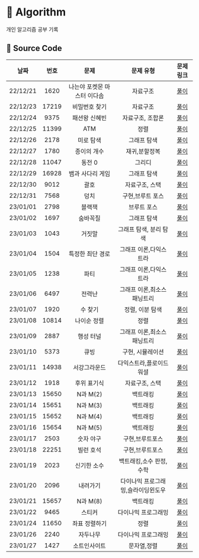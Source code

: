 # 📗 Algorithm
개인 알고리즘 공부 기록

## 📑 Source Code

|  **날짜**  | **번호** |     **문제**      | **문제 유형** |             **문제 링크**             |
|:--------:|:------:|:---------------:|:---------:|:---------------------------------:|
| 22/12/21 |  1620  | 나는야 포켓몬 마스터 이다솜 |   자료구조    | <a href="/a1221/README.md">풀이</a> |
| 22/12/23 |  17219  | 비밀번호 찾기 |   자료구조    | <a href="/a1223/README.md">풀이</a> |
| 22/12/24 |  9375  | 패션왕 신혜빈 |   자료구조, 조합론    | <a href="/a1224/README.md">풀이</a> |
| 22/12/25 |  11399  | ATM |   정렬    | <a href="/a1225/README.md">풀이</a> |
| 22/12/26 |  2178  | 미로 탐색 |   그래프 탐색    | <a href="/a1226/README.md">풀이</a> |
| 22/12/27 |  1780  | 종이의 개수 |   재귀,분할정복    | <a href="/a1227/README.md">풀이</a> |
| 22/12/28 |  11047  | 동전 0 |   그리디    | <a href="/a1228/README.md">풀이</a> |
| 22/12/29 |  16928  | 뱀과 사다리 게임 |   그래프 탐색   | <a href="/a1229/README.md">풀이</a> |
| 22/12/30 |  9012  | 괄호 |   자료구조, 스택   | <a href="/a1230/README.md">풀이</a> |
| 22/12/31 |  7568  | 덩치 |   구현,브루트 포스   | <a href="/a1231/README.md">풀이</a> |
| 23/01/01 |  2798  | 블랙잭 |   브루트 포스   | <a href="/a230101/README.md">풀이</a> |
| 23/01/02 |  1697  | 숨바꼭질 |   그래프 탐색   | <a href="/a230102/README.md">풀이</a> |
| 23/01/03 |  1043  | 거짓말 |   그래프 탐색, 분리 탐색   | <a href="/a230103/README.md">풀이</a> |
| 23/01/04 |  1504  | 특정한 최단 경로 |   그래프 이론,다익스트라   | <a href="/a230104/README.md">풀이</a> |
| 23/01/05 |  1238  | 파티 |   그래프 이론,다익스트라   | <a href="/a230105/README.md">풀이</a> |
| 23/01/06 |  6497  | 전력난 |   그래프 이론,최소스패닝트리   | <a href="/a230106/README.md">풀이</a> |
| 23/01/07 |  1920  | 수 찾기 |   정렬, 이분 탐색   | <a href="/a230107/README.md">풀이</a> |
| 23/01/08 |  10814  | 나이순 정렬 |   정렬   | <a href="/a230108/README.md">풀이</a> |
| 23/01/09 |  2887  | 행성 터널 |   그래프 이론,최소스패닝트리   | <a href="/a230109/README.md">풀이</a> |
| 23/01/10 |  5373  | 큐빙 |   구현, 시뮬레이션   | <a href="/a230110/README.md">풀이</a> |
| 23/01/11 |  14938  | 서강그라운드 |   다익스트라,플로이드워셜   | <a href="/a230111/README.md">풀이</a> |
| 23/01/12 |  1918  | 후위 표기식 |   자료구조, 스택   | <a href="/a230112/README.md">풀이</a> |
| 23/01/13 |  15650  | N과 M(2) |   백트래킹   | <a href="/a230113/README.md">풀이</a> |
| 23/01/14 |  15651  | N과 M(3) |   백트래킹   | <a href="/a230114/README.md">풀이</a> |
| 23/01/15 |  15652  | N과 M(4) |   백트래킹   | <a href="/a230115/README.md">풀이</a> |
| 23/01/16 |  15654  | N과 M(5) |   백트래킹   | <a href="/a230116/README.md">풀이</a> |
| 23/01/17 |  2503  | 숫자 야구 |   구현,브루트포스   | <a href="/a230117/README.md">풀이</a> |
| 23/01/18 |  22251  | 빌런 호석 |   구현,브루트포스   | <a href="/a230118/README.md">풀이</a> |
| 23/01/19 |  2023  | 신기한 소수 |   백트래킹,소수 판정,수학   | <a href="/a230119/README.md">풀이</a> |
| 23/01/20 |  2096  | 내려가기 |   다이나믹 프로그래밍,슬라이딩윈도우   | <a href="/a230120/README.md">풀이</a> |
| 23/01/21 |  15657  | N과 M(8) |   백트래킹   | <a href="/a230121/README.md">풀이</a> |
| 23/01/22 |  9465  | 스티커 |   다이나믹 프로그래밍   | <a href="/a230122/README.md">풀이</a> |
| 23/01/24 |  11650  | 좌표 정렬하기 |   정렬   | <a href="/a230124/README.md">풀이</a> |
| 23/01/26 |  2240  | 자두나무 |   다이나믹 프로그래밍   | <a href="/a230126/README.md">풀이</a> |
| 23/01/27 |  1427  | 소트인사이트 |   문자열,정렬   | <a href="/a230127/README.md">풀이</a> |

